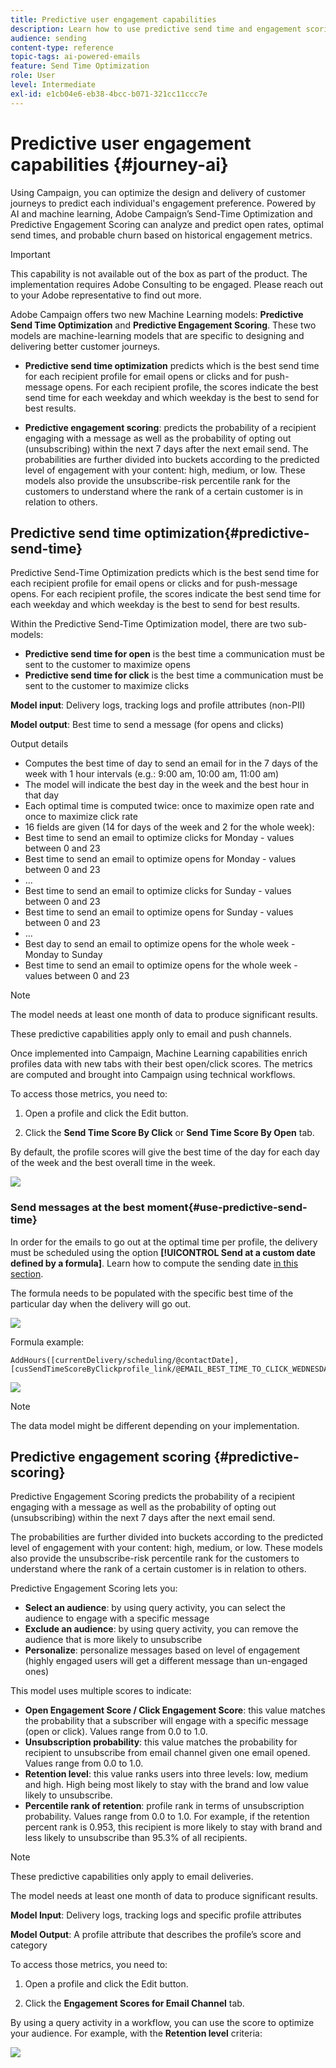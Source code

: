 ```yaml
---
title: Predictive user engagement capabilities
description: Learn how to use predictive send time and engagement scoring.
audience: sending
content-type: reference
topic-tags: ai-powered-emails
feature: Send Time Optimization
role: User
level: Intermediate
exl-id: e1cb04e6-eb38-4bcc-b071-321cc11ccc7e
---
```

# Predictive user engagement capabilities {#journey-ai}

Using Campaign, you can optimize the design and delivery of customer journeys to predict each individual's engagement preference. Powered by AI and machine learning, Adobe Campaign’s Send-Time Optimization and Predictive Engagement Scoring can analyze and predict open rates, optimal send times, and probable churn based on historical engagement metrics.

>[!IMPORTANT]
>This capability is not available out of the box as part of the product. The implementation requires Adobe Consulting to be engaged. Please reach out to your Adobe representative to find out more.

Adobe Campaign offers two new Machine Learning models: **Predictive Send Time Optimization** and **Predictive Engagement Scoring**. These two models are machine-learning models that are specific to designing and delivering better customer journeys.

* **Predictive send time optimization** predicts which is the best send time for each recipient profile for email opens or clicks and for push-message opens. For each recipient profile, the scores indicate the best send time for each weekday and which weekday is the best to send for best results.

* **Predictive engagement scoring**: predicts the probability of a recipient engaging with a message as well as the probability of opting out (unsubscribing) within the next 7 days after the next email send. The probabilities are further divided into buckets according to the predicted level of engagement with your content: high, medium, or low. These models also provide the unsubscribe-risk percentile rank for the customers to understand where the rank of a certain customer is in relation to others.

## Predictive send time optimization{#predictive-send-time}

Predictive Send-Time Optimization predicts which is the best send time for each recipient profile for email opens or clicks and for push-message opens. For each recipient profile, the scores indicate the best send time for each weekday and which weekday is the best to send for best results.

Within the Predictive Send-Time Optimization model, there are two sub-models:

*	**Predictive send time for open** is the best time a communication must be sent to the customer to maximize opens
*	**Predictive send time for click** is the best time a communication must be sent to the customer to maximize clicks

**Model input**: Delivery logs, tracking logs and profile attributes (non-PII)

**Model output**: Best time to send a message (for opens and clicks)

Output details

*	Computes the best time of day to send an email for in the 7 days of the week with 1 hour intervals (e.g.: 9:00 am, 10:00 am, 11:00 am)
*	The model will indicate the best day in the week and the best hour in that day
*	Each optimal time is computed twice: once to maximize open rate and once to maximize click rate
*	16 fields are given (14 for days of the week and 2 for the whole week):
  *	Best time to send an email to optimize clicks for Monday - values between 0 and 23
  *	Best time to send an email to optimize opens for Monday - values between 0 and 23
  * ...
  *	Best time to send an email to optimize clicks for Sunday - values between 0 and 23
  *	Best time to send an email to optimize opens for Sunday - values between 0 and 23
  * ...
  *	Best day to send an email to optimize opens for the whole week - Monday to Sunday
  *	Best time to send an email to optimize opens for the whole week - values between 0 and 23

>[!NOTE]
>
>The model needs at least one month of data to produce significant results.
>
>These predictive capabilities apply only to email and push channels.

Once implemented into Campaign, Machine Learning capabilities enrich profiles data with new tabs with their best open/click scores. The metrics are computed and brought into Campaign using technical workflows.

To access those metrics, you need to:  

1. Open a profile and click the Edit button.

1. Click the **Send Time Score By Click** or **Send Time Score By Open** tab.

By default, the profile scores will give the best time of the day for each day of the week and the best overall time in the week.

  ![](assets/do-not-localize/SendTimeScore.png)

### Send messages at the best moment{#use-predictive-send-time}

In order for the emails to go out at the optimal time per profile, the delivery must be scheduled using the option **[!UICONTROL Send at a custom date defined by a formula]**. 
Learn how to compute the sending date [in this section](../../sending/using/computing-the-sending-date.md).

The formula needs to be populated with the specific best time of the particular day when the delivery will go out.

  ![](assets/do-not-localize/ComputeSendingDate.png)

Formula example:  

```
AddHours([currentDelivery/scheduling/@contactDate], 
[cusSendTimeScoreByClickprofile_link/@EMAIL_BEST_TIME_TO_CLICK_WEDNESDAY])
```

  ![](assets/do-not-localize/SendingDateFormula.png)

>[!NOTE]
>
>The data model might be different depending on your implementation.
> 

## Predictive engagement scoring {#predictive-scoring}

Predictive Engagement Scoring predicts the probability of a recipient engaging with a message as well as the probability of opting out (unsubscribing) within the next 7 days after the next email send.

The probabilities are further divided into buckets according to the predicted level of engagement with your content: high, medium, or low. These models also provide the unsubscribe-risk percentile rank for the customers to understand where the rank of a certain customer is in relation to others.

Predictive Engagement Scoring lets you:

*	**Select an audience**: by using query activity, you can select the audience to engage with a specific message
*	**Exclude an audience**: by using query activity, you can remove the audience that is more likely to unsubscribe
*	**Personalize**: personalize messages based on level of engagement (highly engaged users will get a different message than un-engaged ones)

This model uses multiple scores to indicate:

*	**Open Engagement Score / Click Engagement Score**: this value matches the probability that a subscriber will engage with a specific message (open or click). Values range from 0.0 to 1.0.
*	**Unsubscription probability**: this value matches the probability for recipient to unsubscribe from email channel given one email opened. Values range from 0.0 to 1.0.
*	**Retention level**: this value ranks users into three levels: low, medium and high. High being most likely to stay with the brand and low value likely to unsubscribe.
*	**Percentile rank of retention**: profile rank in terms of unsubscription probability. Values range from 0.0 to 1.0. For example, if the retention percent rank is 0.953, this recipient is more likely to stay with brand and less likely to unsubscribe than 95.3% of all recipients.

>[!NOTE]
>
>These predictive capabilities only apply to email deliveries.
>
>The model needs at least one month of data to produce significant results.

**Model Input**: Delivery logs, tracking logs and specific profile attributes

**Model Output**: A profile attribute that describes the profile’s score and category

To access those metrics, you need to:  

1. Open a profile and click the Edit button.

1. Click the **Engagement Scores for Email Channel** tab.

By using a query activity in a workflow, you can use the score to optimize your audience. For example, with the **Retention level** criteria:

![](assets/do-not-localize/predictive_score_query.png)
